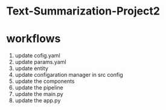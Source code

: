 # Text-Summarization-Project2

# workflows
1. update cofig.yaml
2. update params.yaml
3. update entity
4. update configaration manager in src config
5. update the components
6. update the pipeline
7. update the main.py
8. update the app.py
